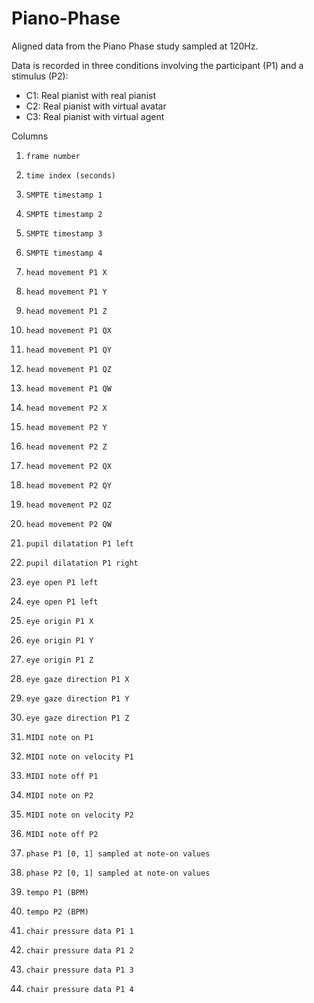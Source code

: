 # Piano-Phase
Aligned data from the Piano Phase study sampled at 120Hz.

Data is recorded in three conditions involving the participant (P1) and a stimulus (P2):
- C1: Real pianist with real pianist
- C2: Real pianist with virtual avatar
- C3: Real pianist with virtual agent

Columns
1.     frame number
1.     time index (seconds)
1.     SMPTE timestamp 1
1.     SMPTE timestamp 2
1.     SMPTE timestamp 3
1.     SMPTE timestamp 4
1.     head movement P1 X
1.     head movement P1 Y
1.     head movement P1 Z
1.     head movement P1 QX
1.     head movement P1 QY
1.     head movement P1 QZ
1.     head movement P1 QW
1.     head movement P2 X
1.     head movement P2 Y
1.     head movement P2 Z
1.     head movement P2 QX
1.     head movement P2 QY
1.     head movement P2 QZ
1.     head movement P2 QW
1.     pupil dilatation P1 left
1.     pupil dilatation P1 right
1.     eye open P1 left
1.     eye open P1 left
1.     eye origin P1 X    
1.     eye origin P1 Y
1.     eye origin P1 Z
1.     eye gaze direction P1 X
1.     eye gaze direction P1 Y
1.     eye gaze direction P1 Z
1.     MIDI note on P1
1.     MIDI note on velocity P1
1.     MIDI note off P1
1.     MIDI note on P2
1.     MIDI note on velocity P2
1.     MIDI note off P2
1.     phase P1 [0, 1] sampled at note-on values
1.     phase P2 [0, 1] sampled at note-on values
1.     tempo P1 (BPM)
1.     tempo P2 (BPM)
1.     chair pressure data P1 1
1.     chair pressure data P1 2
1.     chair pressure data P1 3
1.     chair pressure data P1 4

